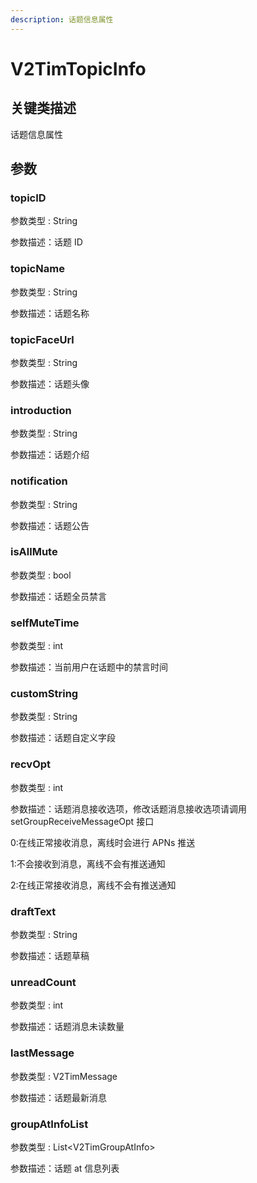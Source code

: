 ```yaml
---
description: 话题信息属性
---
```


# V2TimTopicInfo

## 关键类描述

话题信息属性

## 参数

### topicID

参数类型 : String

参数描述：话题 ID

### topicName

参数类型 : String

参数描述：话题名称

### topicFaceUrl

参数类型 : String

参数描述：话题头像

### introduction

参数类型 : String

参数描述：话题介绍

### notification

参数类型 : String

参数描述：话题公告

### isAllMute

参数类型 : bool

参数描述：话题全员禁言

### selfMuteTime

参数类型 : int

参数描述：当前用户在话题中的禁言时间

### customString

参数类型 : String

参数描述：话题自定义字段

### recvOpt

参数类型 : int

参数描述：话题消息接收选项，修改话题消息接收选项请调用 setGroupReceiveMessageOpt 接口

0:在线正常接收消息，离线时会进行 APNs 推送

1:不会接收到消息，离线不会有推送通知

2:在线正常接收消息，离线不会有推送通知

### draftText

参数类型 : String

参数描述：话题草稿

### unreadCount

参数类型 : int

参数描述：话题消息未读数量

### lastMessage

参数类型 : V2TimMessage

参数描述：话题最新消息

### groupAtInfoList

参数类型 : List\<V2TimGroupAtInfo>

参数描述：话题 at 信息列表

